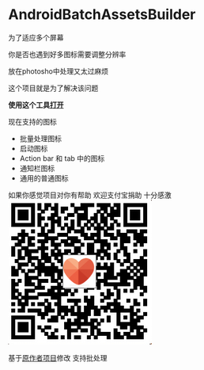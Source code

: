 AndroidBatchAssetsBuilder
====================
 为了适应多个屏幕
 
 你是否也遇到好多图标需要调整分辨率
 
 放在photosho中处理又太过麻烦
 
 这个项目就是为了解决该问题
 
  **使用这个工具[打开](http://android.letvr.com/)**

现在支持的图标

- 批量处理图标
- 启动图标
- Action bar 和 tab 中的图标
- 通知栏图标
- 通用的普通图标

如果你感觉项目对你有帮助 欢迎支付宝捐助 十分感激
![](https://raw.githubusercontent.com/JuneLeGency/AndroidBatchAssetsBuilder/656eea9f4a9d49151bdc2363d26e6e8df06eff5d/src/css/donate.jpg)

基于[原作者项目](https://github.com/romannurik/AndroidAssetStudio)修改
支持批处理
